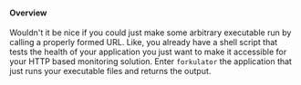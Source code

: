 #### Overview

Wouldn't it be nice if you could just make some arbitrary executable run by calling
a properly formed URL. Like, you already have a shell script that tests the health of your
application you just want to make it accessible for your HTTP based monitoring solution. 
Enter `forkulator` the application that just runs your executable files and returns the output.
